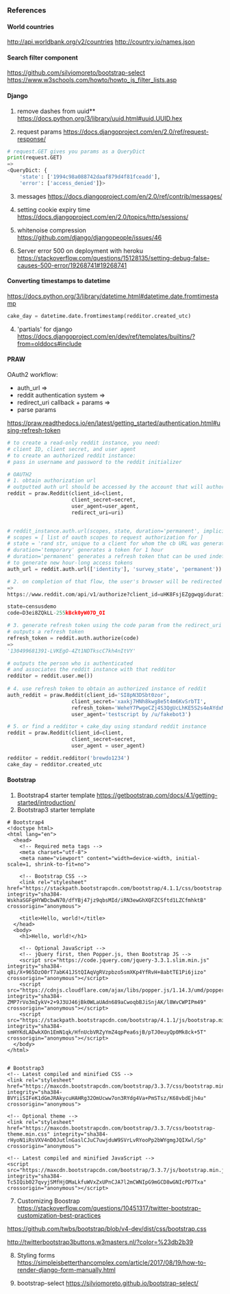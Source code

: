 ### References 

#### World countries 
http://api.worldbank.org/v2/countries
http://country.io/names.json


#### Search filter component 
https://github.com/silviomoreto/bootstrap-select
https://www.w3schools.com/howto/howto_js_filter_lists.asp


#### Django
1. remove dashes from uuid**
https://docs.python.org/3/library/uuid.html#uuid.UUID.hex

2. request params 
https://docs.djangoproject.com/en/2.0/ref/request-response/

```python 
# request.GET gives you params as a QueryDict 
print(request.GET)
=> 
<QueryDict: {
    'state': ['1994c98a088742daaf879d4f81fceadd'], 
    'error': ['access_denied']}>
```

3. messages
https://docs.djangoproject.com/en/2.0/ref/contrib/messages/

4. setting cookie expiry time 
https://docs.djangoproject.com/en/2.0/topics/http/sessions/

5. whitenoise compression 
https://github.com/django/djangopeople/issues/46

6. Server error 500 on deployment with heroku 
https://stackoverflow.com/questions/15128135/setting-debug-false-causes-500-error/19268741#19268741


#### Converting timestamps to datetime 
https://docs.python.org/3/library/datetime.html#datetime.date.fromtimestamp

```python
cake_day = datetime.date.fromtimestamp(redditor.created_utc)
```


4. 'partials' for django 
https://docs.djangoproject.com/en/dev/ref/templates/builtins/?from=olddocs#include


#### PRAW
 OAuth2 workflow: 
 + auth_url => 
 + reddit authentication system => 
 + redirect_uri callback + params => 
 + parse params

https://praw.readthedocs.io/en/latest/getting_started/authentication.html#using-refresh-token

```python
# to create a read-only reddit instance, you need:
# client ID, client secret, and user agent 
# to create an authorized reddit instance:
# pass in username and password to the reddit initializer 

# OAUTH2
# 1. obtain authorization url 
# outputted auth url should be accessed by the account that will authorize access to their account  
reddit = praw.Reddit(client_id=client, 
                     client_secret=secret, 
                     user_agent=user_agent, 
                     redirect_uri=uri)


# reddit_instance.auth.url(scopes, state, duration='permanent', implicit=False)
# scopes = [ list of oauth scopes to request authorization for ]
# state = 'rand str, unique to a client for whom the cb URL was generated' 
# duration='temporary' generates a token for 1 hour 
# duration='permanent' generates a refresh token that can be used indefinitely 
# to generate new hour-long access tokens 
auth_url = reddit.auth.url(['identity'], 'survey_state', 'permanent'))

# 2. on completion of that flow, the user's browser will be redirected to the redirect_uri
=>  
https://www.reddit.com/api/v1/authorize?client_id=uHK8FsjEZggwqg&duration=permanent&redirect_uri=http%3A%2F%2Flocalhost%3A8000%2Fauth%2Fr&response_type=code&scope=identity&state=censusdemo

state=censusdemo
code=D3ei8ZQkLL-255kBck0yW07D_OI

# 3. generate refresh token using the code param from the redirect_uri cb
# outputs a refresh token
refresh_token = reddit.auth.authorize(code)
=> 
'130499681391-LVKEgO-4Zt1NDTkscC7kh4nItVY'

# outputs the person who is authenticated
# and associates the reddit instance with that redditor 
redditor = reddit.user.me())
 
# 4. use refresh token to obtain an authorized instance of reddit 
auth_reddit = praw.Reddit(client_id='SI8pN3DSbt0zor',
                     client_secret='xaxkj7HNh8kwg8e5t4m6KvSrbTI',
                     refresh_token='WeheY7PwgeCZj4S3QgUcLhKE5S2s4eAYdxM',
                     user_agent='testscript by /u/fakebot3')

# 5. or find a redditor + cake_day using standard reddit instance 
reddit = praw.Reddit(client_id=client,
                     client_secret=secret,
                     user_agent = user_agent)

redditor = reddit.redditor('brewdo1234')
cake_day = redditor.created_utc
```


#### Bootstrap 
1. Bootstrap4 starter template
https://getbootstrap.com/docs/4.1/getting-started/introduction/
2. Bootstrap3 starter template 

```
# Bootstrap4 
<!doctype html>
<html lang="en">
  <head>
    <!-- Required meta tags -->
    <meta charset="utf-8">
    <meta name="viewport" content="width=device-width, initial-scale=1, shrink-to-fit=no">

    <!-- Bootstrap CSS -->
    <link rel="stylesheet" href="https://stackpath.bootstrapcdn.com/bootstrap/4.1.1/css/bootstrap.min.css" integrity="sha384-WskhaSGFgHYWDcbwN70/dfYBj47jz9qbsMId/iRN3ewGhXQFZCSftd1LZCfmhktB" crossorigin="anonymous">

    <title>Hello, world!</title>
  </head>
  <body>
    <h1>Hello, world!</h1>

    <!-- Optional JavaScript -->
    <!-- jQuery first, then Popper.js, then Bootstrap JS -->
    <script src="https://code.jquery.com/jquery-3.3.1.slim.min.js" integrity="sha384-q8i/X+965DzO0rT7abK41JStQIAqVgRVzpbzo5smXKp4YfRvH+8abtTE1Pi6jizo" crossorigin="anonymous"></script>
    <script src="https://cdnjs.cloudflare.com/ajax/libs/popper.js/1.14.3/umd/popper.min.js" integrity="sha384-ZMP7rVo3mIykV+2+9J3UJ46jBk0WLaUAdn689aCwoqbBJiSnjAK/l8WvCWPIPm49" crossorigin="anonymous"></script>
    <script src="https://stackpath.bootstrapcdn.com/bootstrap/4.1.1/js/bootstrap.min.js" integrity="sha384-smHYKdLADwkXOn1EmN1qk/HfnUcbVRZyYmZ4qpPea6sjB/pTJ0euyQp0Mk8ck+5T" crossorigin="anonymous"></script>
  </body>
</html>


# Bootstrap3 
<!-- Latest compiled and minified CSS -->
<link rel="stylesheet" href="https://maxcdn.bootstrapcdn.com/bootstrap/3.3.7/css/bootstrap.min.css" integrity="sha384-BVYiiSIFeK1dGmJRAkycuHAHRg32OmUcww7on3RYdg4Va+PmSTsz/K68vbdEjh4u" crossorigin="anonymous">

<!-- Optional theme -->
<link rel="stylesheet" href="https://maxcdn.bootstrapcdn.com/bootstrap/3.3.7/css/bootstrap-theme.min.css" integrity="sha384-rHyoN1iRsVXV4nD0JutlnGaslCJuC7uwjduW9SVrLvRYooPp2bWYgmgJQIXwl/Sp" crossorigin="anonymous">

<!-- Latest compiled and minified JavaScript -->
<script src="https://maxcdn.bootstrapcdn.com/bootstrap/3.3.7/js/bootstrap.min.js" integrity="sha384-Tc5IQib027qvyjSMfHjOMaLkfuWVxZxUPnCJA7l2mCWNIpG9mGCD8wGNIcPD7Txa" crossorigin="anonymous"></script>

```


7. Customizing Boostrap
https://stackoverflow.com/questions/10451317/twitter-bootstrap-customization-best-practices

https://github.com/twbs/bootstrap/blob/v4-dev/dist/css/bootstrap.css

http://twitterbootstrap3buttons.w3masters.nl/?color=%23db2b39

8. Styling forms 
https://simpleisbetterthancomplex.com/article/2017/08/19/how-to-render-django-form-manually.html

9. bootstrap-select 
https://silviomoreto.github.io/bootstrap-select/






